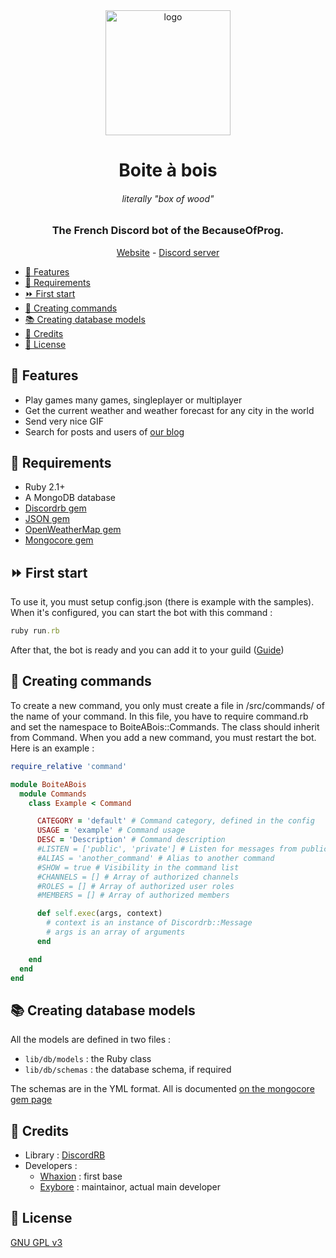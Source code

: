<div align="center">
  <img src="https://cdn.becauseofprog.fr/v2/projects/boite-a-bois.png" width="200" alt="logo">
  <h1>Boite à bois</h1>
  <h6><i>literally "box of wood"</i></h6>
  <h3>The French Discord bot of the BecauseOfProg.</h3>
  <a href="https://becauseofprog.fr">Website</a> - <a href="https://discord.becauseofprog.fr">Discord server</a>
</div>

- [🌈 Features](#-features)
- [📲 Requirements](#-requirements)
- [⏩ First start](#-first-start)
- [🔧 Creating commands](#-creating-commands)
- [📚 Creating database models](#-creating-database-models)
- [📜 Credits](#-credits)
- [🔐 License](#-license)

## 🌈 Features

- Play games many games, singleplayer or multiplayer
- Get the current weather and weather forecast for any city in the world
- Send very nice GIF
- Search for posts and users of [our blog](https://becauseofprog.fr)

## 📲 Requirements

- Ruby 2.1+
- A MongoDB database
- [Discordrb gem](https://rubygems.org/gems/discordrb/versions/3.2.1)
- [JSON gem](https://rubygems.org/gems/json/versions/2.1.0)
- [OpenWeatherMap gem](https://rubygems.org/gems/openweathermap)
- [Mongocore gem](https://rubygems.org/gems/mongocore)

## ⏩ First start

To use it, you must setup config.json (there is example with the samples).
When it's configured, you can start the bot with this command :

```ruby
ruby run.rb
```

After that, the bot is ready and you can add it to your guild ([Guide](https://discordapp.com/developers/docs/topics/oauth2#bot-authorization-flow))

## 🔧 Creating commands

To create a new command, you only must create a file in /src/commands/ of the name of your command.
In this file, you have to require command.rb and set the namespace to BoiteABois::Commands.
The class should inherit from Command.
When you add a new command, you must restart the bot.
Here is an example :

```ruby
require_relative 'command'

module BoiteABois
  module Commands
    class Example < Command

      CATEGORY = 'default' # Command category, defined in the config
      USAGE = 'example' # Command usage
      DESC = 'Description' # Command description
      #LISTEN = ['public', 'private'] # Listen for messages from public or private channel
      #ALIAS = 'another_command' # Alias to another command
      #SHOW = true # Visibility in the command list
      #CHANNELS = [] # Array of authorized channels
      #ROLES = [] # Array of authorized user roles
      #MEMBERS = [] # Array of authorized members

      def self.exec(args, context)
        # context is an instance of Discordrb::Message
        # args is an array of arguments
      end

    end
  end
end
```

## 📚 Creating database models

All the models are defined in two files :

- `lib/db/models` : the Ruby class
- `lib/db/schemas` : the database schema, if required

The schemas are in the YML format. All is documented [on the mongocore gem page](https://github.com/fugroup/mongocore)

## 📜 Credits

- Library : [DiscordRB](https://github.com/meew0/discordrb)
- Developers :
  - [Whaxion](https://github.com/whaxion) : first base
  - [Exybore](https://github.com/exybore) : maintainor, actual main developer

## 🔐 License

[GNU GPL v3](LICENSE)
